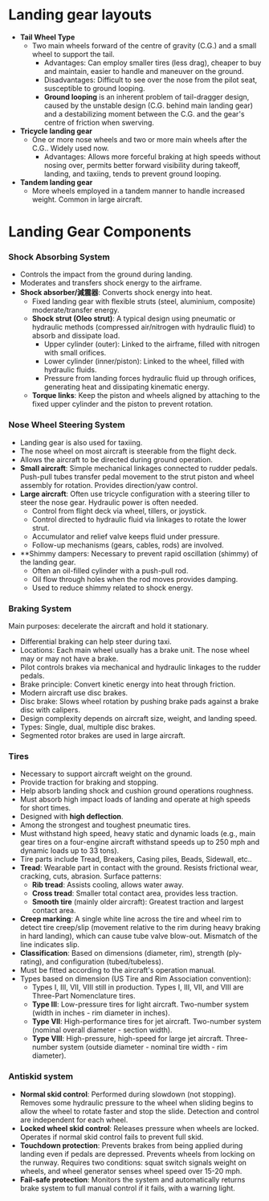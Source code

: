# Landing gear layouts
- **Tail Wheel Type**
	- Two main wheels forward of the centre of gravity (C.G.) and a small wheel to support the tail.
        - Advantages: Can employ smaller tires (less drag), cheaper to buy and maintain, easier to handle and maneuver on the ground.
        - Disadvantages: Difficult to see over the nose from the pilot seat, susceptible to ground looping.
        - **Ground looping** is an inherent problem of tail-dragger design, caused by the unstable design (C.G. behind main landing gear) and a destabilizing moment between the C.G. and the gear's centre of friction when swerving.
- **Tricycle landing gear**
	- One or more nose wheels and two or more main wheels after the C.G.. Widely used now.
        - Advantages: Allows more forceful braking at high speeds without nosing over, permits better forward visibility during takeoff, landing, and taxiing, tends to prevent ground looping.
- **Tandem landing gear**
	- More wheels employed in a tandem manner to handle increased weight. Common in large aircraft.
# Landing Gear Components
### Shock Absorbing System
- Controls the impact from the ground during landing.
- Moderates and transfers shock energy to the airframe.
- **Shock absorber/減震器**: Converts shock energy into heat.
    - Fixed landing gear with flexible struts (steel, aluminium, composite) moderate/transfer energy.
    - **Shock strut (Oleo strut)**: A typical design using pneumatic or hydraulic methods (compressed air/nitrogen with hydraulic fluid) to absorb and dissipate load.
        - Upper cylinder (outer): Linked to the airframe, filled with nitrogen with small orifices.
        - Lower cylinder (inner/piston): Linked to the wheel, filled with hydraulic fluids.
        - Pressure from landing forces hydraulic fluid up through orifices, generating heat and dissipating kinematic energy.
    - **Torque links**: Keep the piston and wheels aligned by attaching to the fixed upper cylinder and the piston to prevent rotation.
### Nose Wheel Steering System
- Landing gear is also used for taxiing.
- The nose wheel on most aircraft is steerable from the flight deck.
- Allows the aircraft to be directed during ground operation.
- **Small aircraft**: Simple mechanical linkages connected to rudder pedals. Push-pull tubes transfer pedal movement to the strut piston and wheel assembly for rotation. Provides direction/yaw control.
- **Large aircraft**: Often use tricycle configuration with a steering tiller to steer the nose gear. Hydraulic power is often needed.
    - Control from flight deck via wheel, tillers, or joystick.
    - Control directed to hydraulic fluid via linkages to rotate the lower strut.
    - Accumulator and relief valve keeps fluid under pressure.
    - Follow-up mechanisms (gears, cables, rods) are involved.
- **Shimmy dampers: Necessary to prevent rapid oscillation (shimmy) of the landing gear.
    - Often an oil-filled cylinder with a push-pull rod.
    - Oil flow through holes when the rod moves provides damping.
    - Used to reduce shimmy related to shock energy.
### Braking System
Main purposes: decelerate the aircraft and hold it stationary.
- Differential braking can help steer during taxi.
- Locations: Each main wheel usually has a brake unit. The nose wheel may or may not have a brake.
- Pilot controls brakes via mechanical and hydraulic linkages to the rudder pedals.
- Brake principle: Convert kinetic energy into heat through friction.
- Modern aircraft use disc brakes.
- Disc brake: Slows wheel rotation by pushing brake pads against a brake disc with calipers.
- Design complexity depends on aircraft size, weight, and landing speed.
- Types: Single, dual, multiple disc brakes.
- Segmented rotor brakes are used in large aircraft.
### Tires
- Necessary to support aircraft weight on the ground.
- Provide traction for braking and stopping.
- Help absorb landing shock and cushion ground operations roughness.
- Must absorb high impact loads of landing and operate at high speeds for short times.
- Designed with **high deflection**.
- Among the strongest and toughest pneumatic tires.
- Must withstand high speed, heavy static and dynamic loads (e.g., main gear tires on a four-engine aircraft withstand speeds up to 250 mph and dynamic loads up to 33 tons).
- Tire parts include Tread, Breakers, Casing piles, Beads, Sidewall, etc..
- **Tread**: Wearable part in contact with the ground. Resists frictional wear, cracking, cuts, abrasion. Surface patterns:
    - **Rib tread**: Assists cooling, allows water away.
    - **Cross tread**: Smaller total contact area, provides less traction.
    - **Smooth tire** (mainly older aircraft): Greatest traction and largest contact area.
- **Creep marking**: A single white line across the tire and wheel rim to detect tire creep/slip (movement relative to the rim during heavy braking in hard landing), which can cause tube valve blow-out. Mismatch of the line indicates slip.
- **Classification**: Based on dimensions (diameter, rim), strength (ply-rating), and configuration (tubed/tubeless).
- Must be fitted according to the aircraft's operation manual.
- Types based on dimension (US Tire and Rim Association convention):
    - Types I, III, VII, VIII still in production. Types I, III, VII, and VIII are Three-Part Nomenclature tires.
    - **Type III**: Low-pressure tires for light aircraft. Two-number system (width in inches - rim diameter in inches).
    - **Type VII**: High-performance tires for jet aircraft. Two-number system (nominal overall diameter - section width).
    - **Type VIII**: High-pressure, high-speed for large jet aircraft. Three-number system (outside diameter - nominal tire width - rim diameter).
### Antiskid system
- **Normal skid control**: Performed during slowdown (not stopping). Removes some hydraulic pressure to the wheel when sliding begins to allow the wheel to rotate faster and stop the slide. Detection and control are independent for each wheel.
- **Locked wheel skid control**: Releases pressure when wheels are locked. Operates if normal skid control fails to prevent full skid.
- **Touchdown protection**: Prevents brakes from being applied during landing even if pedals are depressed. Prevents wheels from locking on the runway. Requires two conditions: squat switch signals weight on wheels, and wheel generator senses wheel speed over 15-20 mph.
- **Fail-safe protection**: Monitors the system and automatically returns brake system to full manual control if it fails, with a warning light.